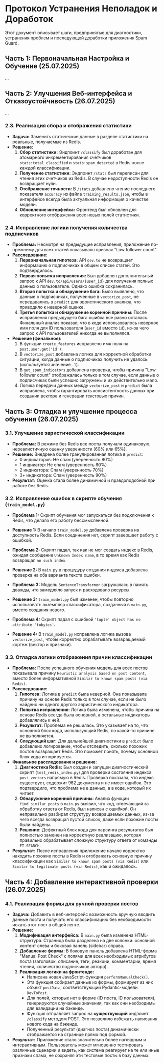 # Протокол Устранения Неполадок и Доработок

Этот документ описывает шаги, предпринятые для диагностики, устранения проблем и последующей доработки приложения Spam Guard.

## Часть 1: Первоначальная Настройка и Обучение (25.07.2025)

...

## Часть 2: Улучшения Веб-интерфейса и Отказоустойчивость (26.07.2025)

...

### 2.3. Реализация сбора и отображения статистики

- **Задача:** Заменить статические данные в разделе статистики на реальные, получаемые из Redis.
- **Решение:**
    1. **Сбор статистики:** Эндпоинт `/classify` был доработан для атомарного инкрементирования счетчиков `stats:total_classified` и `stats:spam_detected` в Redis после каждой классификации.
    2. **Получение статистики:** Эндпоинт `/stats` был переписан для чтения этих счетчиков из Redis. В случае недоступности Redis он возвращает нули.
    3. **Отображение точности:** В `/stats` добавлено чтение последнего показателя `accuracy` из файла `training_results.json`, чтобы в интерфейсе всегда была актуальная информация о качестве модели.
    4. **Обновление интерфейса:** Фронтенд был обновлен для корректного отображения всех новых полей статистики.

### 2.4. Исправление логики получения количества подписчиков

- **Проблема:** Несмотря на предыдущие исправления, приложение по-прежнему для всех статей показывало признак "Low follower count".
- **Расследование:**
    1. **Первоначальная гипотеза:** API `dev.to` не возвращает информацию о подписчиках в общем списке статей. Это подтвердилось.
    2. **Первая попытка исправления:** Был добавлен дополнительный запрос к API `dev.to/api/users/{user_id}` для получения полных данных о пользователе. Однако ошибка сохранилась.
    3. **Вторая попытка и обнаружение бага:** Было выявлено, что данные о подписчиках, полученные в `vectorize_post`, не передавались в `predict` для эвристического анализа, что приводило к неверной оценке.
    4. **Третья попытка и обнаружение коренной причины:** После исправления предыдущего бага ошибка все равно осталась. Финальный анализ показал, что в коде использовалось неверное имя поля для ID пользователя (`user_id` вместо `id`), из-за чего запрос к API пользователей никогда не выполнялся.
- **Решение (финальное):**
    1. В функции `create_features` исправлено имя поля на `post.user.get('id')`.
    2. В `vectorize_post` добавлена логика для корректной обработки ситуации, когда данные о подписчиках получить не удалось (используется значение `-1`).
    3. В `get_spam_indicators` добавлена проверка, чтобы причина "Low follower count" отображалась только в том случае, если данные о подписчиках были успешно загружены и их действительно мало.
    4. Логика передачи данных между `vectorize_post` и `predict` была исправлена, чтобы гарантировать консистентность данных при создании вектора и генерации текстовых причин.

## Часть 3: Отладка и улучшение процесса обучения (26.07.2025)

### 3.1. Улучшение эвристической классификации

- **Проблема:** В режиме без Redis все посты получали одинаковую, нереалистичную оценку уверенности (60% или 65%).
- **Решение:** Внедрена более гранулированная логика в `predict`:
    - 0 индикаторов: Не спам (уверенность 80%)
    - 1 индикатор: Не спам (уверенность 60%)
    - 2 индикатора: Спам (уверенность 70%)
    - 3+ индикатора: Спам (уверенность 90%)
- **Результат:** Оценка стала более динамичной и правдоподобной при работе без Redis.

### 3.2. Исправление ошибок в скрипте обучения (`train_model.py`)

- **Проблема 1:** Скрипт обучения мог запускаться без подключения к Redis, что делало его работу бессмысленной.
- **Решение 1:** В начало `train_model.py` добавлена проверка на доступность Redis. Если соединения нет, скрипт завершает работу с ошибкой.

- **Проблема 2:** Скрипт падал, так как не мог создать индекс в Redis, ожидая сообщение `Unknown Index name`, в то время как Redis возвращал `no such index`.
- **Решение 2:** В `main.py` в процедуру создания индекса добавлена проверка на оба варианта текста ошибки.

- **Проблема 3:** Модель `SentenceTransformer` загружалась в память дважды, что замедляло запуск и расходовало ресурсы.
- **Решение 3:** `train_model.py` был изменен, чтобы повторно использовать экземпляр классификатора, созданный в `main.py`, вместо создания нового.

- **Проблема 4:** Скрипт падал с ошибкой `'tuple' object has no attribute 'tobytes'`.
- **Решение 4:** В `train_model.py` исправлена логика вызова `vectorize_post`, чтобы корректно обрабатывать возвращаемый кортеж (вектор и признаки).

### 3.3. Отладка логики отображения причин классификации

- **Проблема:** После успешного обучения модель для всех постов показывала причину `Heuristic analysis based on post content`, вместо более информативной `Similar to known spam posts (via Redis)`.
- **Расследование:**
    1. **Гипотеза:** Логика в `predict` была неверной. Она показывала причину на основе Redis только в том случае, если не было найдено ни одного другого эвристического индикатора.
    2. **Попытка исправления:** Логика была изменена, чтобы причина на основе Redis всегда была основной, а остальные индикаторы добавлялись к ней.
    3. **Результат:** Проблема не решилась. Это указывает на то, что основной блок кода, использующий Redis, по какой-то причине не выполняется.
    4. **Следующий шаг:** Для дальнейшей диагностики в `predict` было добавлено логирование, чтобы отследить, сколько похожих постов возвращает Redis. Это поможет понять, почему основной блок кода игнорируется.
- **Финальное расследование и решение:**
    1. **Диагностика Redis:** Был создан и запущен диагностический скрипт (`test_redis_index.py`) для проверки состояния индекса `post_vectors` напрямую в Redis. Проверка показала, что индекс существует, содержит 962 документа и не имеет ошибок. Это подтвердило, что проблема не в данных, а в коде, который их читает.
    2. **Обнаружение коренной причины:** Анализ функции `find_similar_posts` в `main.py` выявил, что код, отвечающий за обработку ответа от Redis, был написан с ошибкой. Он неправильно разбирал структуру возвращаемых данных, из-за чего всегда возвращал пустой список, даже если похожие посты были найдены.
    3. **Решение:** Дефектный блок кода для парсинга результатов был полностью заменен на корректную реализацию, которая правильно обрабатывает сложную структуру ответа от команды `FT.SEARCH`.
- **Результат:** После исправления приложение начало корректно находить похожие посты в Redis и отображать основную причину классификации как `Similar to known spam posts (via Redis)` или `Similar to legitimate posts (via Redis)`, как и ожидалось.

## Часть 4: Добавление интерактивной проверки (26.07.2025)

### 4.1. Реализация формы для ручной проверки постов

- **Задача:** Добавить в веб-интерфейс возможность вручную вводить данные поста и получать его классификацию без необходимости искать этот пост в общей ленте.
- **Решение:**
    1.  **Модификация интерфейса:** В `main.py` была изменена HTML-структура. Страница была разделена на две колонки: основной контент слева и боковая панель (sidebar) справа.
    2.  **Добавление формы:** В боковую панель добавлена HTML-форма "Manual Post Check" с полями для всех необходимых атрибутов поста (заголовок, описание, теги, реакции, комментарии, время чтения, количество подписчиков автора).
    3.  **Реализация логики на фронтенде:**
        *   Написана новая JavaScript-функция `performManualCheck()`.
        *   Эта функция собирает данные из формы, формирует из них объект `postData`, соответствующий Pydantic-модели `DevToPost`.
        *   Для полей, которых нет в форме (ID поста, ID пользователя), генерируются случайные значения, так как они необходимы для валидации на бэкенде.
        *   Функция отправляет запрос на **существующий** эндпоинт `/classify` методом POST. Это позволило избежать написания нового кода на бэкенде.
        *   Полученный результат (диагноз поста) динамически отображается на странице прямо под формой.
- **Результат:** Приложение стало значительно более наглядным и интерактивным. Пользователь может мгновенно тестировать различные сценарии и видеть, как система реагирует на те или иные признаки спама, не сохраняя эти тестовые посты в базу данных.
